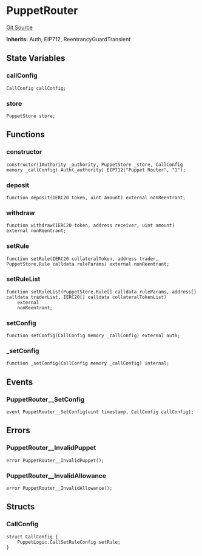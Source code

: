 # PuppetRouter
[Git Source](https://github.com/GMX-Blueberry-Club/puppet-contracts/blob/86f5edc5c43c92874fd3cadff78422e25e3cc674/src/puppet/PuppetRouter.sol)

**Inherits:**
Auth, EIP712, ReentrancyGuardTransient


## State Variables
### callConfig

```solidity
CallConfig callConfig;
```


### store

```solidity
PuppetStore store;
```


## Functions
### constructor


```solidity
constructor(IAuthority _authority, PuppetStore _store, CallConfig memory _callConfig) Auth(_authority) EIP712("Puppet Router", "1");
```

### deposit


```solidity
function deposit(IERC20 token, uint amount) external nonReentrant;
```

### withdraw


```solidity
function withdraw(IERC20 token, address receiver, uint amount) external nonReentrant;
```

### setRule


```solidity
function setRule(IERC20 collateralToken, address trader, PuppetStore.Rule calldata ruleParams) external nonReentrant;
```

### setRuleList


```solidity
function setRuleList(PuppetStore.Rule[] calldata ruleParams, address[] calldata traderList, IERC20[] calldata collateralTokenList)
    external
    nonReentrant;
```

### setConfig


```solidity
function setConfig(CallConfig memory _callConfig) external auth;
```

### _setConfig


```solidity
function _setConfig(CallConfig memory _callConfig) internal;
```

## Events
### PuppetRouter__SetConfig

```solidity
event PuppetRouter__SetConfig(uint timestamp, CallConfig callConfig);
```

## Errors
### PuppetRouter__InvalidPuppet

```solidity
error PuppetRouter__InvalidPuppet();
```

### PuppetRouter__InvalidAllowance

```solidity
error PuppetRouter__InvalidAllowance();
```

## Structs
### CallConfig

```solidity
struct CallConfig {
    PuppetLogic.CallSetRuleConfig setRule;
}
```

